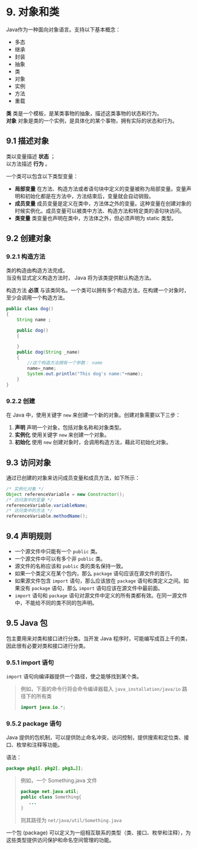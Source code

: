 # 9. 对象和类

Java作为一种面向对象语言。支持以下基本概念：  

* 多态  
* 继承  
* 封装  
* 抽象  
* 类  
* 对象  
* 实例  
* 方法  
* 重载  

**类** 类是一个模板，是某类事物的抽象，描述这类事物的状态和行为。  
**对象** 对象是类的一个实例，是具体化的某个事物，拥有实际的状态和行为。  

## 9.1 描述对象

类以变量描述 **状态** ；  
以方法描述 **行为** 。

一个类可以包含以下类型变量：  

* **局部变量** 在方法、构造方法或者语句块中定义的变量被称为局部变量。变量声明和初始化都是在方法中，方法结束后，变量就会自动销毁。  
* **成员变量** 成员变量是定义在类中，方法体之外的变量。这种变量在创建对象的时候实例化。成员变量可以被类中方法、构造方法和特定类的语句块访问。  
* **类变量** 类变量也声明在类中，方法体之外，但必须声明为 static 类型。  

## 9.2 创建对象

### 9.2.1 构造方法

类的构造由构造方法完成。  
当没有显式定义构造方法时， Java 将为该类提供默认构造方法。  

构造方法 **必须** 与该类同名。一个类可以拥有多个构造方法，在构建一个对象时，至少会调用一个构造方法。  

```Java
public class dog()
{
    String name ;

    public dog()
    {

    }
    public dog(String _name)
    {
        //这个构造方法拥有一个参数： name
        name=_name;
        System.out.println("This dog's name:"+name);
    }
}
```

### 9.2.2 创建

在 Java 中，使用关键字 ```new``` 来创建一个新的对象。创建对象需要以下三步：  

1. **声明** 声明一个对象，包括对象名称和对象类型。  
2. **实例化** 使用关键字 ```new``` 来创建一个对象。  
3. **初始化** 使用 ```new``` 创建对象时，会调用构造方法，藉此可初始化对象。  

## 9.3 访问对象

通过已创建的对象来访问成员变量和成员方法，如下所示：  

```Java
/* 实例化对象 */
Object referenceVariable = new Constructor();
/* 访问类中的变量 */
referenceVariable.variableName;
/* 访问类中的方法 */
referenceVariable.methodName();
```

## 9.4 声明规则

* 一个源文件中只能有一个 ```public``` 类。  
* 一个源文件中可以有多个非 ```public``` 类。  
* 源文件的名称应该和 ```public``` 类的类名保持一致。  
* 如果一个类定义在某个包内，那么 ```package``` 语句应该在源文件的首行。  
* 如果源文件包含 ```import``` 语句，那么应该放在 ```package``` 语句和类定义之间。如果没有 ```package``` 语句，那么 ```import``` 语句应该在源文件中最前面。  
* ```import``` 语句和 ```package``` 语句对源文件中定义的所有类都有效。在同一源文件中，不能给不同的类不同的包声明。  

## 9.5 Java 包

包主要用来对类和接口进行分类。当开发 Java 程序时，可能编写成百上千的类，因此很有必要对类和接口进行分类。  

### 9.5.1 import 语句

```import``` 语句向编译器提供一个路径，使之能够找到某个类。  

> 例如，下面的命令行将会命令编译器载入 ```java_installation/java/io``` 路径下的所有类  
> 
>  ```Java
> import java.io.*;
> ```

### 9.5.2 package 语句

Java 提供的包机制，可以提供防止命名冲突，访问控制，提供搜索和定位类、接口、枚举和注释等功能。  

语法：

 ```Java
package pkg1[．pkg2[．pkg3…]];
```

> 例如，一个 Something.java 文件
> 
> ```Java
> package net.java.util;
> public class Something{
>    ...
> }
> ```
> 
> 则其路径为 ```net/java/util/Something.java```

一个包 (package) 可以定义为一组相互联系的类型（类、接口、枚举和注释），为这些类型提供访问保护和命名空间管理的功能。  
